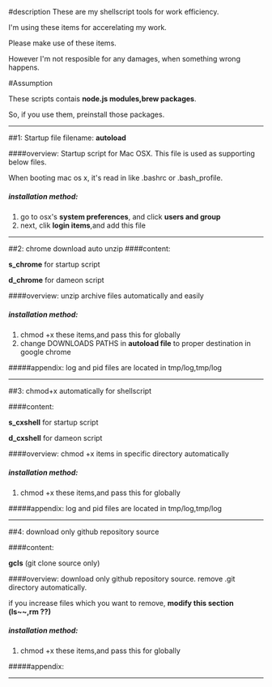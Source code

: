 #description
These are my shellscript tools for work efficiency.

I'm using these items for accerelating my work.

Please make use of these items.

However I'm not resposible for any damages, when something wrong happens.

#Assumption

These scripts contais **node.js modules,brew packages**.

So, if you use them, preinstall those packages.

---
##1: Startup file
filename: **autoload**

####overview:
Startup script for Mac OSX.
This file is used as supporting below files.

When booting mac os x, it's read in like .bashrc or .bash_profile.
##### installation method:
1. go to osx's **system preferences**, and click **users and group**		
2. next, clik **login items**,and add this file

---
##2: chrome download auto unzip 
####content:

 **s_chrome** for startup script
  
 **d_chrome** for dameon script	

####overview:
unzip archive files automatically and easily

##### installation method:
1. chmod +x these items,and pass this for globally		
2. change DOWNLOADS PATHS in **autoload file** to proper destination in google chrome

#####appendix:
log and pid files are located in tmp/log,tmp/log

--- 
##3: chmod+x automatically for shellscript

####content:

 **s_cxshell** for startup script
  
 **d_cxshell** for dameon script	

####overview:
chmod +x items in specific directory automatically

##### installation method:
1. chmod +x these items,and pass this for globally		

#####appendix:
log and pid files are located in tmp/log,tmp/log

---
##4: download only github repository source

####content:

**gcls** (git clone source only)
  
####overview:
download only github repository source.
remove .git directory automatically.

if you increase files which you want to remove, **modify this section (ls~~,rm ??)**

##### installation method:
1. chmod +x these items,and pass this for globally		

#####appendix:

---